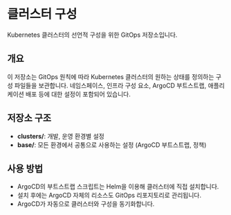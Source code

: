 # 클러스터 구성

Kubernetes 클러스터의 선언적 구성을 위한 GitOps 저장소입니다.

## 개요

이 저장소는 GitOps 원칙에 따라 Kubernetes 클러스터의 원하는 상태를 정의하는 구성 파일들을 보관합니다. 네임스페이스, 인프라 구성 요소, ArgoCD 부트스트랩, 애플리케이션 배포 등에 대한 설정이 포함되어 있습니다.

## 저장소 구조

- **clusters/**: 개발, 운영 환경별 설정
- **base/**: 모든 환경에서 공통으로 사용하는 설정 (ArgoCD 부트스트랩, 정책)

## 사용 방법

- ArgoCD의 부트스트랩 스크립트는 Helm을 이용해 클러스터에 직접 설치합니다.
- 설치 후에는 ArgoCD 자체의 리소스도 GitOps 리포지토리로 관리됩니다.
- ArgoCD가 자동으로 클러스터와 구성을 동기화합니다.

[//]: # (## 라이선스)

[//]: # ([라이선스 정보를 여기에 삽입하세요])
